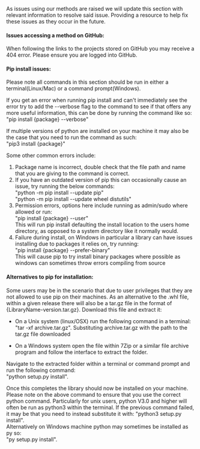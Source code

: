 As issues using our methods are raised we will update this section with relevant information to resolve said issue. Providing a resource to help fix these issues as they occur in the future.  
  
#### Issues accessing a method on GitHub:  
When following the links to the projects stored on GitHub you may receive a 404 error. Please ensure you are logged into
GitHub.  
  

#### Pip install issues:  
  
Please note all commands in this section should be run in either a terminal(Linux/Mac) or a command prompt(Windows).  
  
If you get an error when running pip install and can't immediately see the error try to add the --verbose flag to the
command to see if that offers any more useful information, this can be done by running the command like so:  
"pip install {package} --verbose"  
  
If multiple versions of python are installed on your machine it may also be the case that you need to run the command as
such:  
"pip3 install {package}"  
  
Some other common errors include:  
  
1. Package name is incorrect, double check that the file path and name that you are giving to the command is correct.
2. If you have an outdated version of pip this can occasionally cause an issue, try running the below commands:  
"python -m pip install --update pip"  
"python -m pip install --update wheel distutils"  
3. Permission errors, options here include running as admin/sudo where allowed or run:  
"pip install {package} --user"  
This will run pip install defaulting the install location to the users home directory, as opposed to a system directory
like it normally would.
4. Failure during install, on Windows in particular a library can have issues installing due to packages it relies on,
try running:  
"pip install {package} --prefer-binary"  
This will cause pip to try install binary packages where possible as windows can sometimes throw errors compiling from
source
  
#### Alternatives to pip for installation:  
  
Some users may be in the scenario that due to user privileges that they are not allowed to use pip on their machines.
As an alternative to the .whl file, within a given release there will also be a tar.gz file in the format of
{LibraryName-version.tar.gz}. Download this file and extract it:  
  
- On a Unix system (linux/OSX) run the following command in a terminal: "tar -xf archive.tar.gz". Substituting archive.tar.gz
with the path to the tar.gz file downloaded
  
- On a Windows system open the file within 7Zip or a similar file archive program and follow the interface to extract the
folder.  
  
Navigate to the extracted folder within a terminal or command prompt and run the following command:    
"python setup.py install".  
  
Once this completes the library should now be installed on your machine. Please note on the above command to ensure
that you use the correct python command. Particularly for unix users, python V3.0 and higher will often be run as python3
within the terminal. If the previous command failed, it may be that you need to instead substitute it with: 
"python3 setup.py install".  
Alternatively on Windows machine python may sometimes be installed as py so:  
"py setup.py install".